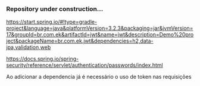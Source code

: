 ### Repository under construction...

https://start.spring.io/#!type=gradle-project&language=java&platformVersion=3.2.3&packaging=jar&jvmVersion=17&groupId=br.com.ek&artifactId=jwt&name=jwt&description=Demo%20project&packageName=br.com.ek.jwt&dependencies=h2,data-jpa,validation,web

https://docs.spring.io/spring-security/reference/servlet/authentication/passwords/index.html

Ao adicionar a dependencia já é necessário o uso de token nas requisições

